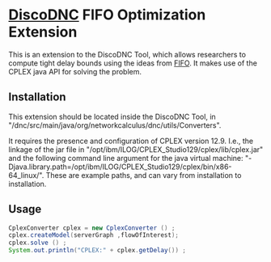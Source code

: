 # [DiscoDNC](https://github.com/NetCal) FIFO Optimization Extension

This is an extension to the DiscoDNC Tool, which allows researchers to compute tight delay bounds using the ideas from [FIFO](https://ieeexplore.ieee.org/document/6861458). It makes use of the CPLEX java API for solving the problem.

## Installation

This extension should be located inside the DiscoDNC Tool, in "/dnc/src/main/java/org/networkcalculus/dnc/utils/Converters".

It requires the presence and configuration of CPLEX version 12.9.
I.e., the linkage of the jar file in "/opt/ibm/ILOG/CPLEX_Studio129/cplex/lib/cplex.jar" and the following command line argument for the java virtual machine: "-Djava.library.path=/opt/ibm/ILOG/CPLEX_Studio129/cplex/bin/x86-64_linux/". These are example paths, and can vary from installation to installation.

## Usage

```java
CplexConverter cplex = new CplexConverter () ;
cplex.createModel(serverGraph ,flowOfInterest);
cplex.solve () ;
System.out.println("CPLEX:" + cplex.getDelay()) ;
```
